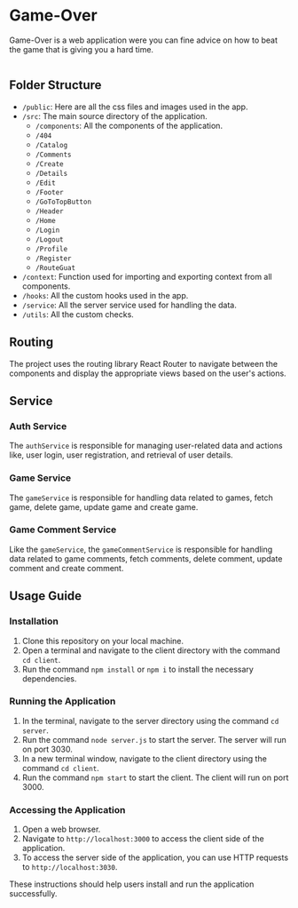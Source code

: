 # Game-Over

Game-Over is a web application were you can fine advice on how to beat the game that is giving you a hard time.


<img scr="./Game-Over/client/public/screenshots/Screenshot main page.png" width="250">

## Folder Structure

- `/public`: Here are all the css files and images used in the app.
- `/src`: The main source directory of the application.
    - `/components`: All the components of the application.
    - `/404`
    - `/Catalog`
    - `/Comments`
    - `/Create`
    - `/Details`
    - `/Edit`
    - `/Footer`
    - `/GoToTopButton`
    - `/Header`
    - `/Home`
    - `/Login`
    - `/Logout`
    - `/Profile`
    - `/Register`
    - `/RouteGuat`
- `/context`:  Function used for importing and exporting context from all components.
- `/hooks`: All the custom hooks used in the app.
- `/service`: All the server service used for handling the data.
- `/utils`: All the custom checks.

## Routing

The project uses the routing library React Router to navigate between the components and display the appropriate views based on the user's actions.

## Service

### Auth Service

The `authService` is responsible for managing user-related data and actions like, user login, user registration, and retrieval of user details.

### Game Service

The `gameService` is responsible for handling data related to games, fetch game, delete game, update game and create game.

### Game Comment Service

Like the `gameService`, the `gameCommentService` is responsible for handling data related to game comments, fetch comments, delete comment, update comment and create comment.

## Usage Guide

### Installation

1. Clone this repository on your local machine.
2. Open a terminal and navigate to the client directory with the command `cd client`.
3. Run the command `npm install` or `npm i` to install the necessary dependencies.

### Running the Application

1. In the terminal, navigate to the server directory using the command `cd server`.
2. Run the command `node server.js` to start the server. The server will run on port 3030.
3. In a new terminal window, navigate to the client directory using the command `cd client`.
4. Run the command `npm start` to start the client. The client will run on port 3000.

### Accessing the Application

1. Open a web browser.
2. Navigate to `http://localhost:3000` to access the client side of the application.
3. To access the server side of the application, you can use HTTP requests to `http://localhost:3030`.

These instructions should help users install and run the application successfully. 
